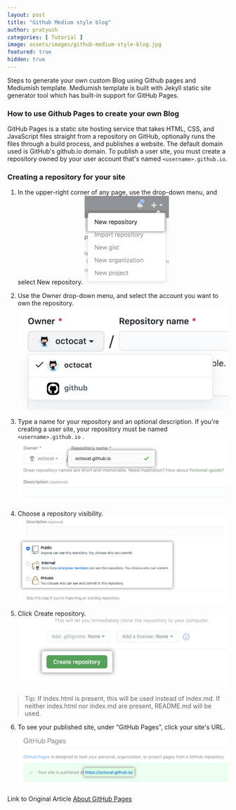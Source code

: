 ```yaml
---
layout: post
title: "Github Medium style blog"
author: pratyush
categories: [ Tutorial ]
image: assets/images/github-medium-style-blog.jpg
featured: true
hidden: true
---
```


Steps to generate your own custom Blog using Github pages and Mediumish template. Mediumish template is built with Jekyll static site generator tool which has built-in support for GitHub Pages.

### How to use Github Pages to create your own Blog
GitHub Pages is a static site hosting service that takes HTML, CSS, and JavaScript files straight from a repository on GitHub, optionally runs the files through a build process, and publishes a website. The default domain used is GitHub's github.io domain. To publish a user site, you must create a repository owned by your user account that's named `<username>.github.io`.

### Creating a repository for your site
1. In the upper-right corner of any page, use the  drop-down menu, and select New repository.
![Create Repo](/assets/images/github/repo-create.png)

2. Use the Owner drop-down menu, and select the account you want to own the repository.
![Repo Owner](/assets/images/github/create-repository-owner.png)

3. Type a name for your repository and an optional description. If you're creating a user site, your repository must be named `<username>.github.io` .
![Repo Name Page](/assets/images/github/create-repository-name-pages.png)

4. Choose a repository visibility.
![Repo visibility](/assets/images/github/create-repository-public-private.png)

5. Click Create repository.
![Create Repo](/assets/images/github/create-repository-button.png)

> Tip: If index.html is present, this will be used instead of index.md. If neither index.html nor index.md are present, README.md will be used.

6. To see your published site, under "GitHub Pages", click your site's URL.
![URL Preview](/assets/images/github/click-pages-url-to-preview.png)

Link to Original Article [About GitHub Pages
](https://docs.github.com/en/pages/getting-started-with-github-pages/about-github-pages)
